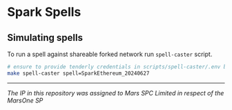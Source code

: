 # Spark Spells

## Simulating spells

To run a spell against shareable forked network run `spell-caster` script.

```sh
# ensure to provide tenderly credentials in scripts/spell-caster/.env based on scripts/spell-caster/.env.example
make spell-caster spell=SparkEthereum_20240627
```


***
*The IP in this repository was assigned to Mars SPC Limited in respect of the MarsOne SP*